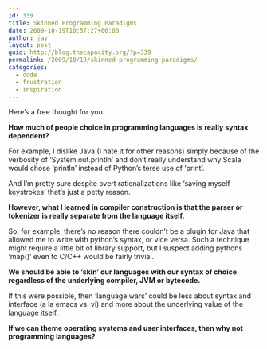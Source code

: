 ```yaml
---
id: 339
title: Skinned Programming Paradigms
date: 2009-10-19T10:57:27+00:00
author: jay
layout: post
guid: http://blog.thecapacity.org/?p=339
permalink: /2009/10/19/skinned-programming-paradigms/
categories:
  - code
  - frustration
  - inspiration
---
```

Here&#8217;s a free thought for you.

**How much of people choice in programming languages is really syntax dependent?**

For example, I dislike Java (I hate it for other reasons) simply because of the verbosity of &#8216;System.out.println&#8217; and don&#8217;t really understand why Scala would chose &#8216;println&#8217; instead of Python&#8217;s terse use of &#8216;print&#8217;.

And I&#8217;m pretty sure despite overt rationalizations like &#8216;saving myself keystrokes&#8217; that&#8217;s just a petty reason.

**However, what I learned in compiler construction is that the parser or tokenizer is really separate from the language itself.** 

So, for example, there&#8217;s no reason there couldn&#8217;t be a plugin for Java that allowed me to write with python&#8217;s syntax, or vice versa. Such a technique might require a little bit of library support, but I suspect adding pythons &#8216;map()&#8217; even to C/C++ would be fairly trivial.

**We should be able to &#8216;skin&#8217; our languages with our syntax of choice regardless of the underlying compiler, JVM or bytecode.**

If this were possible, then &#8216;language wars&#8217; could be less about syntax and interface (a la emacs vs. vi) and more about the underlying value of the language itself.

**If we can theme operating systems and user interfaces, then why not programming languages?**